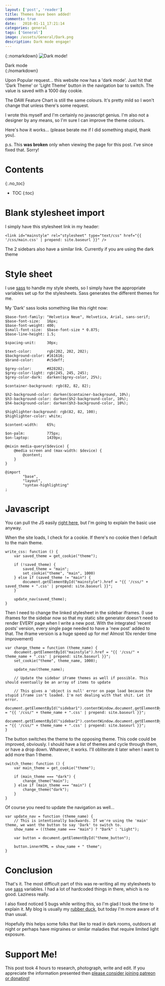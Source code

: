 ```yaml
---
layout: ['post', 'reader']
title: Themes have been added!
comments: true
date:   2018-01-11_17:21:14 
categories: general
tags: ['General']
image: /assets/General/Dark.png
description: Dark mode engage!
---
```


{::nomarkdown}
  <img src="/assets/General/Dark.png" alt="Dark mode!">
  <div class="image-caption">Dark mode</div>
{:/nomarkdown}

Upon Popular request... this website now has a 'dark mode'. Just hit that 'Dark Theme' or 'Light Theme' button in the navigation bar to switch. The value is saved with a 1000 day cookie.

The DAW Feature Chart is still the same colours. It's pretty mild so I won't change that unless there's some request.

I wrote this myself and I'm certainly no javascript genius. I'm also not a designer by any means, so I'm sure I can improve the theme colours.

Here's how it works... (please berate me if I did something stupid, thank you).

p.s. This **was broken** only when viewing the page for this post. I've since fixed that. Sorry!

<!--more-->

# Contents
{:.no_toc}
* TOC
{:toc}

# Blank stylesheet import

I simply have this stylesheet link in my header:

`<link id="mainstyle" rel="stylesheet" type="text/css" href="{{ '/css/main.css' | prepend: site.baseurl }}" />`

The 2 sidebars also have a similar link. Currently if you are using the dark theme

# Style sheet

I use [sass](http://sass-lang.com) to handle my style sheets, so I simply have the appropriate variables set up for the stylesheets. Sass generates the different themes for me.

My 'Dark' sass looks something like this right now:

~~~
$base-font-family: "Helvetica Neue", Helvetica, Arial, sans-serif;
$base-font-size:   16px;
$base-font-weight: 400;
$small-font-size:  $base-font-size * 0.875;
$base-line-height: 1.5;

$spacing-unit:     30px;

$text-color:       rgb(202, 202, 202);
$background-color: #161616;
$brand-color:      #c5deff;

$grey-color:       #828282;
$grey-color-light: rgb(245, 245, 245);
$grey-color-dark:  darken($grey-color, 25%);

$container-background: rgb(82, 82, 82);

$h2-background-color: darken($container-background, 10%);
$h3-background-color: darken($h2-background-color, 10%);
$h4-background-color: darken($h3-background-color, 10%);

$highlighter-background: rgb(82, 82, 100);
$highlighter-color: white;

$content-width:    65%;

$on-palm:          775px;
$on-laptop:        1439px;

@mixin media-query($device) {
    @media screen and (max-width: $device) {
        @content;
    }
}

@import
        "base",
        "layout",
        "syntax-highlighting"
;
~~~

# Javascript

You can pull the JS easily [right here](/admt/admt.js), but I'm going to explain the basic use anyway.

When the site loads, I check for a cookie. If there's no cookie then I default to the main theme. 

~~~
write_css: function () {
    var saved_theme = get_cookie("theme");

    if (!saved_theme) {
        saved_theme = "main";
        set_cookie("theme", "main", 1000)
    } else if (saved_theme != "main") {
        document.getElementById("mainstyle").href = "{{ '/css/" + saved_theme + ".css' | prepend: site.baseurl }}";
    }

    update_nav(saved_theme);
}
~~~

Then I need to change the linked stylesheet in the sidebar iframes. (I use iframes for the sidebar now so that my static site generator doesn't need to render EVERY page when I write a new post. With the integrated 'recent posts' version, every single page needed to have a 'new post' added to that. The iframe version is a huge speed up for me! Almost 10x render time improvement)

~~~
var change_theme = function (theme_name) {
    document.getElementById("mainstyle").href = "{{ '/css/" + theme_name + ".css' | prepend: site.baseurl }}";
    set_cookie("theme", theme_name, 1000);

    update_nav(theme_name);

    // Update the sidebar iFrame themes as well if possible. This should eventually be an array of items to update

    // This gives a 'object is null' error on page load because the stupid iframe isn't loaded. I'm not dealing with that shit. Let it error.
    document.getElementById("sidebar1").contentWindow.document.getElementById("mainstyle").href = "{{ '/css/" + theme_name + ".css' | prepend: site.baseurl }}";
    document.getElementById("sidebar2").contentWindow.document.getElementById("mainstyle").href = "{{ '/css/" + theme_name + ".css' | prepend: site.baseurl }}";
}
~~~

The button switches the theme to the opposing theme. This code could be improved, obviously. I should have a list of themes and cycle through them, or have a drop down. Whatever, it works. I'll obliterate it later when I want to add more than 1 theme.

~~~
switch_theme: function () {
    var main_theme = get_cookie("theme");

    if (main_theme === "dark") {
        change_theme("main");
    } else if (main_theme === "main") {
        change_theme("dark");
    }
}
~~~

Of course you need to update the navigation as well...

~~~
var update_nav = function (theme_name) {
    // This is intentionally backwards. If we're using the 'main' theme, we want the button to say 'Dark' to switch to.
    show_name = ((theme_name === "main") ? "Dark" : "Light");

    var button = document.getElementById("theme_button");
    
    button.innerHTML = show_name + " theme";
}
~~~

# Conclusion

That's it. The most difficult part of this was re-writing all my stylesheets to use [sass](http://sass-lang.com) variables. I had a lot of hardcoded things in there, which is no good. Laziness really.

I also fixed noticed 5 bugs while writing this, so I'm glad I took the time to explain it. My blog is usually my [rubber duck](https://en.wikipedia.org/wiki/Rubber_duck_debugging), but today I'm more aware of it than usual.

Hopefully this helps some folks that like to read in dark rooms, outdoors at night or perhaps have migraines or similar maladies that require limited light exposure.

# Support Me!

This post took 4 hours to research, photograph, write and edit. If you appreciate the information presented then <a href="/DonateNow/">please consider joining patreon or donating!</a>







